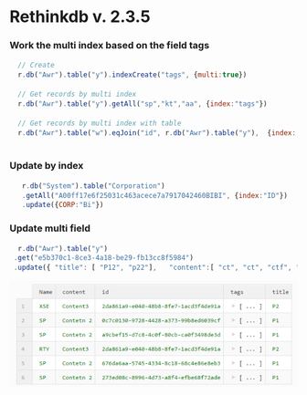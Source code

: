 # Rethinkdb v. 2.3.5


### Work the multi index based on the field tags

```Javascript
  // Create
  r.db("Awr").table("y").indexCreate("tags", {multi:true})
  
  // Get records by multi index
  r.db("Awr").table("y").getAll("sp","kt","aa", {index:"tags"}) 
  
  // Get records by multi index with table
  r.db("Awr").table("w").eqJoin("id", r.db("Awr").table("y"),  {index: "tags"}).zip()
    
```




### Update by index
```Javascript
   r.db("System").table("Corporation")
   .getAll("A00ff17e6f25031c463acece7a7917042460BIBI", {index:"ID"})
   .update({CORP:"Bi"})
 ```
  
### Update multi field
```Javascript
  r.db("Awr").table("y")
 .get("e5b370c1-8ce3-4a18-be29-fb13cc8f5984")
 .update({ "title": [ "P12", "p22"],   "content":[ "ct", "ct", "ctf", "ca", "czz"],  "tags": [ "kt", "lt", "vt", "aa", "zz"]})
```

![](jointab.png)

